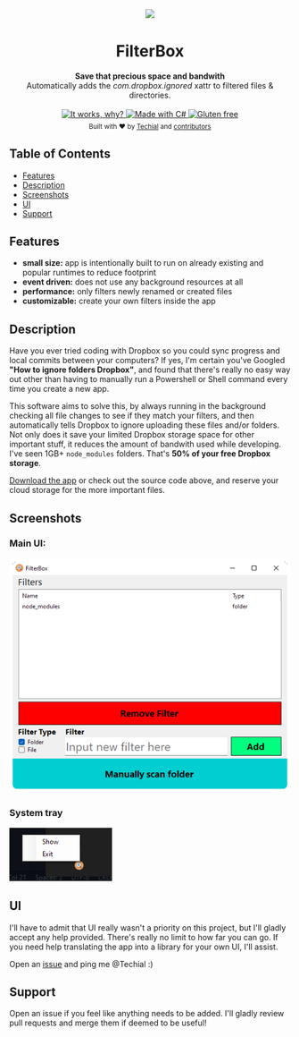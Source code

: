 
<div align="center">
  <img src="Images/FilterBox.ico"/>
  <h1>FilterBox</h1>
</div>

<div align="center">
  <strong>Save that precious space and bandwith</strong>
</div>
<div align="center">
  Automatically adds the <i>com.dropbox.ignored</i> xattr to filtered files & directories.
</div>

<br />

<div align="center">
  <!-- It works, why? -->
  <a href="https://github.com/Techial/FilterBox">
    <img src="https://forthebadge.com/images/badges/it-works-why.svg"
      alt="It works, why?" />
  </a>
  <!-- C# -->
  <a href="https://docs.microsoft.com/en-us/dotnet/csharp/">
    <img src="https://forthebadge.com/images/badges/made-with-c-sharp.svg"
      alt="Made with C#" />
  </a>
  <!-- Gluten free -->
  <a href="https://github.com/Techial/FilterBox/releases/tag/stable">
    <img src="https://forthebadge.com/images/badges/gluten-free.svg"
      alt="Gluten free" />
  </a>
</div>

<div align="center">
  <sub>Built with ❤︎ by
  <a href="https://github.com/Techial">Techial</a> and
  <a href="https://github.com/Techial/FilterBox/graphs/contributors">
    contributors
  </a>
</div>

## Table of Contents
- [Features](#features)
- [Description](#description)
- [Screenshots](#screenshots)
- [UI](#ui)
- [Support](#support)

## Features
- __small size:__ app is intentionally built to run on already existing and popular runtimes to reduce footprint
- __event driven:__ does not use any background resources at all
- __performance:__ only filters newly renamed or created files
- __customizable:__ create your own filters inside the app

## Description
Have you ever tried coding with Dropbox so you could sync progress and local commits between your computers?
If yes, I'm certain you've Googled __"How to ignore folders Dropbox"__, and found that there's really no easy way out other than having to manually run a Powershell or Shell command every time you create a new app.

This software aims to solve this, by always running in the background checking all file changes to see if they match your filters, and then automatically tells Dropbox to ignore uploading these files and/or folders.
Not only does it save your limited Dropbox storage space for other important stuff, it reduces the amount of bandwith used while developing. I've seen 1GB+ ```node_modules``` folders. That's __50% of your free Dropbox storage__.

[Download the app](https://github.com/Techial/FilterBox/releases/tag/stable) or check out the source code above, and reserve your cloud storage for the more important files.

## Screenshots
### Main UI:
![FilterBox UI](/Images/FilterBox.png)

### System tray
![System Tray Menu](/Images/SystemTray.png)

## UI
I'll have to admit that UI really wasn't a priority on this project, but I'll gladly accept any help provided. There's really no limit to how far you can go. If you need help translating the app into a library for your own UI, I'll assist.

Open an [issue](https://github.com/Techial/FilterBox/issues/new) and ping me @Techial :)

## Support
Open an issue if you feel like anything needs to be added. I'll gladly review pull requests and merge them if deemed to be useful!
